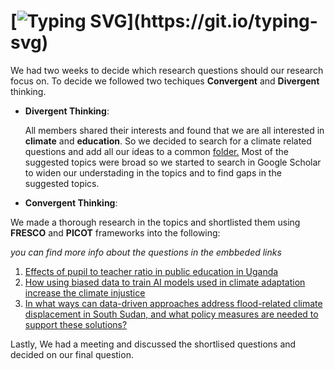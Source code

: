 # [![Typing SVG](https://readme-typing-svg.herokuapp.com?font=Fira+Code&weight=600&size=32&pause=1000&color=318BB6&center=true&width=435&lines=Brainstorming!)](https://git.io/typing-svg)

We had two weeks to decide which research questions should our research focus on.
To decide we followed two techiques __Convergent__ and __Divergent__ thinking.

- __Divergent Thinking__:
  
  All members shared their interests and found that we are all
  interested in __climate__ and __education__. So we decided to search for a
  climate related
  questions and add all our ideas to a common [folder.](https://docs.google.com/document/d/1sP7SEOIk5nfMWbOkqMjhV4sDKyj_dIqOehNsN90ySrw/edit?tab=t.0)
  Most of the suggested topics were broad so we started to search in Google Scholar
   to widen our understading in the topics and to find gaps in the suggested topics.

- __Convergent Thinking__:
  
 We made a thorough research in the topics and shortlisted them using __FRESCO__
 and __PICOT__ frameworks into the following:

 _you can find more info about the
 questions in the embbeded links_
  
1. [Effects of pupil to teacher ratio in public education in Uganda](https://docs.google.com/document/d/15bs8AzCSqWfmRrz06rQ-F2ULBD8CeLPLkVEDemBUevY/edit?tab=t.0)
2. [How using biased data to train AI models used in climate adaptation increase
   the climate injustice](https://docs.google.com/document/d/1jfy25Rc1koCl5yqMPD_XDv6iYLGKxYmePnMLIV8u2lM/edit?tab=t.0)
3. [In what ways can data-driven approaches address flood-related climate
 displacement
in South Sudan, and what policy measures are needed to support these solutions?](https://docs.google.com/document/d/1c0_ZMGa67trNTmx_m-t3Uw6DQcK-8P9TT9M0GwAW8UE/edit?tab=t.0)

Lastly, We had a meeting and discussed the shortlised questions and decided on
our final question.

